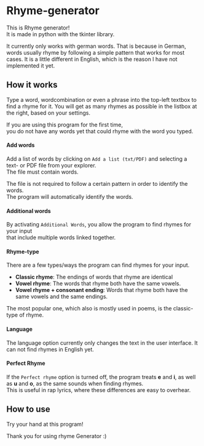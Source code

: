 # Rhyme-generator
This is Rhyme generator!<br>
It is made in python with the tkinter library.

It currently only works with german words.
That is because in German, words usually rhyme by following a simple pattern that works for most cases.
It is a little different in English, which is the reason I have not implemented it yet.

## How it works
Type a word, wordcombination or even a phrase into the top-left textbox to find a rhyme for it.
You will get as many rhymes as possible in the listbox at the right, based on your settings.

If you are using this program for the first time, <br>
you do not have any words yet that could rhyme with the word you typed.

#### Add words
Add a list of words by clicking on `Add a list (txt/PDF)` and selecting a text- or PDF file from your explorer. <br>
The file must contain words.

The file is not required to follow a certain pattern in order to identify the words. <br>
The program will automatically identify the words.

#### Additional words
By activating `Additional Words`, you allow the program to find rhymes for your input <br>
that include multiple words linked together.

#### Rhyme-type
There are a few types/ways the program can find rhymes for your input.
- **Classic rhyme**: The endings of words that rhyme are identical
- **Vowel rhyme**: The words that rhyme both have the same vowels.
- **Vowel rhyme + consonant ending**: Words that rhyme both have the same vowels and the same endings.

The most popular one, which also is mostly used in poems, is the classic-type of rhyme.

#### Language
The language option currently only changes the text in the user interface. It can not find rhymes in English yet.

#### Perfect Rhyme
If the `Perfect rhyme` option is turned off, the program treats **e** and **i**, as well as **u** and **o**, as the same sounds when finding rhymes. <br>
This is useful in rap lyrics, where these differences are easy to overhear.

## How to use 
Try your hand at this program!

Thank you for using rhyme Generator :)
